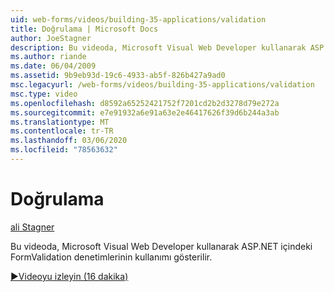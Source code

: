 ```yaml
---
uid: web-forms/videos/building-35-applications/validation
title: Doğrulama | Microsoft Docs
author: JoeStagner
description: Bu videoda, Microsoft Visual Web Developer kullanarak ASP.NET içindeki FormValidation denetimlerinin kullanımı gösterilir.
ms.author: riande
ms.date: 06/04/2009
ms.assetid: 9b9eb93d-19c6-4933-ab5f-826b427a9ad0
msc.legacyurl: /web-forms/videos/building-35-applications/validation
msc.type: video
ms.openlocfilehash: d8592a65252421752f7201cd2b2d3278d79e272a
ms.sourcegitcommit: e7e91932a6e91a63e2e46417626f39d6b244a3ab
ms.translationtype: MT
ms.contentlocale: tr-TR
ms.lasthandoff: 03/06/2020
ms.locfileid: "78563632"
---
```

# <a name="validation"></a>Doğrulama

[ali Stagner](https://github.com/JoeStagner)

Bu videoda, Microsoft Visual Web Developer kullanarak ASP.NET içindeki FormValidation denetimlerinin kullanımı gösterilir.

[&#9654;Videoyu izleyin (16 dakika)](https://channel9.msdn.com/Blogs/ASP-NET-Site-Videos/validation)
